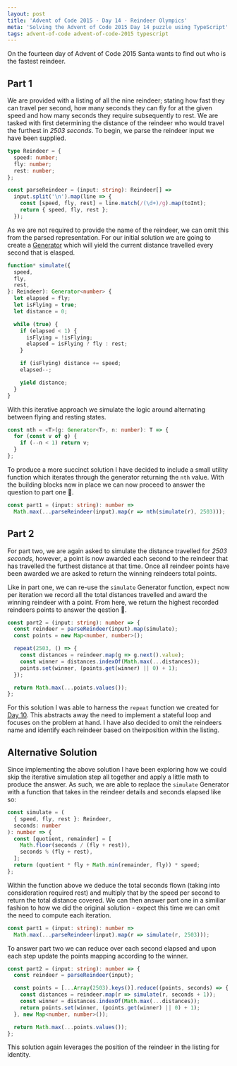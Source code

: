 ```yaml
---
layout: post
title: 'Advent of Code 2015 - Day 14 - Reindeer Olympics'
meta: 'Solving the Advent of Code 2015 Day 14 puzzle using TypeScript'
tags: advent-of-code advent-of-code-2015 typescript
---
```


On the fourteen day of Advent of Code 2015 Santa wants to find out who is the fastest reindeer.

<!--more-->

## Part 1

We are provided with a listing of all the nine reindeer; stating how fast they can travel per second, how many seconds they can fly for at the given speed and how many seconds they require subsequently to rest.
We are tasked with first determining the distance of the reindeer who would travel the furthest in _2503 seconds_.
To begin, we parse the reindeer input we have been supplied.

```typescript
type Reindeer = {
  speed: number;
  fly: number;
  rest: number;
};

const parseReindeer = (input: string): Reindeer[] =>
  input.split('\n').map(line => {
    const [speed, fly, rest] = line.match(/(\d+)/g).map(toInt);
    return { speed, fly, rest };
  });
```

As we are not required to provide the name of the reindeer, we can omit this from the parsed representation.
For our initial solution we are going to create a [Generator](https://developer.mozilla.org/en-US/docs/Web/JavaScript/Reference/Global_Objects/Generator) which will yield the current distance travelled every second that is elasped.

```typescript
function* simulate({
  speed,
  fly,
  rest,
}: Reindeer): Generator<number> {
  let elapsed = fly;
  let isFlying = true;
  let distance = 0;

  while (true) {
    if (elapsed < 1) {
      isFlying = !isFlying;
      elapsed = isFlying ? fly : rest;
    }

    if (isFlying) distance += speed;
    elapsed--;

    yield distance;
  }
}
```

With this iterative approach we simulate the logic around alternating between flying and resting states.

```typescript
const nth = <T>(g: Generator<T>, n: number): T => {
  for (const v of g) {
    if (--n < 1) return v;
  }
};
```

To produce a more succinct solution I have decided to include a small utility function which iterates through the generator returning the `nth` value.
With the building blocks now in place we can now proceed to answer the question to part one 🌟.

```typescript
const part1 = (input: string): number =>
  Math.max(...parseReindeer(input).map(r => nth(simulate(r), 2503)));
```

## Part 2

For part two, we are again asked to simulate the distance travelled for _2503 seconds_, however, a point is now awarded each second to the reindeer that has travelled the furthest distance at that time.
Once all reindeer points have been awarded we are asked to return the winning reindeers total points.

Like in part one, we can re-use the `simulate` Generator function, expect now per iteration we record all the total distances travelled and award the winning reindeer with a point.
From here, we return the highest recorded reindeers points to answer the qestion 🌟.

```typescript
const part2 = (input: string): number => {
  const reindeer = parseReindeer(input).map(simulate);
  const points = new Map<number, number>();

  repeat(2503, () => {
    const distances = reindeer.map(g => g.next().value);
    const winner = distances.indexOf(Math.max(...distances));
    points.set(winner, (points.get(winner) || 0) + 1);
  });

  return Math.max(...points.values());
};
```

For this solution I was able to harness the `repeat` function we created for [Day 10](https://eddmann.com/posts/advent-of-code-2015-day-10-elves-look-elves-say/).
This abstracts away the need to implement a stateful loop and focuses on the problem at hand.
I have also decided to omit the reindeers name and identify each reindeer based on theirposition within the listing.

## Alternative Solution

Since implementing the above solution I have been exploring how we could skip the iterative simulation step all together and apply a little math to produce the answer.
As such, we are able to replace the `simulate` Generator with a function that takes in the reindeer details and seconds elapsed like so:

```typescript
const simulate = (
  { speed, fly, rest }: Reindeer,
  seconds: number
): number => {
  const [quotient, remainder] = [
    Math.floor(seconds / (fly + rest)),
    seconds % (fly + rest),
  ];
  return (quotient * fly + Math.min(remainder, fly)) * speed;
};
```

Within the function above we deduce the total seconds flown (taking into consideration required rest) and multiply that by the speed per second to return the total distance covered.
We can then answer part one in a similiar fashion to how we did the original solution - expect this time we can omit the need to compute each iteration.

```typescript
const part1 = (input: string): number =>
  Math.max(...parseReindeer(input).map(r => simulate(r, 2503)));
```

To answer part two we can reduce over each second elapsed and upon each step update the points mapping according to the winner.

```typescript
const part2 = (input: string): number => {
  const reindeer = parseReindeer(input);

  const points = [...Array(2503).keys()].reduce((points, seconds) => {
    const distances = reindeer.map(r => simulate(r, seconds + 1));
    const winner = distances.indexOf(Math.max(...distances));
    return points.set(winner, (points.get(winner) || 0) + 1);
  }, new Map<number, number>());

  return Math.max(...points.values());
};
```

This solution again leverages the position of the reindeer in the listing for identity.
